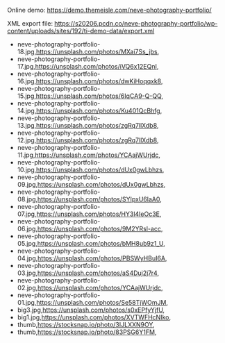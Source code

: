 Online demo: https://demo.themeisle.com/neve-photography-portfolio/

XML export file: https://s20206.pcdn.co/neve-photography-portfolio/wp-content/uploads/sites/192/ti-demo-data/export.xml

- neve-photography-portfolio-18.jpg,https://unsplash.com/photos/MXai7Ss_jbs,
- neve-photography-portfolio-17.jpg,https://unsplash.com/photos/iVQ6x12EQnI,
- neve-photography-portfolio-16.jpg,https://unsplash.com/photos/dwKiHoqqxk8,
- neve-photography-portfolio-15.jpg,https://unsplash.com/photos/6IqCA9-Q-QQ,
- neve-photography-portfolio-14.jpg,https://unsplash.com/photos/Ku401QcBhfg,
- neve-photography-portfolio-13.jpg,https://unsplash.com/photos/zgRq7llXdb8,
- neve-photography-portfolio-12.jpg,https://unsplash.com/photos/zgRq7llXdb8,
- neve-photography-portfolio-11.jpg,https://unsplash.com/photos/YCAajWUrjdc,
- neve-photography-portfolio-10.jpg,https://unsplash.com/photos/dUx0gwLbhzs,
- neve-photography-portfolio-09.jpg,https://unsplash.com/photos/dUx0gwLbhzs,
- neve-photography-portfolio-08.jpg,https://unsplash.com/photos/SYIpxU6laA0,
- neve-photography-portfolio-07.jpg,https://unsplash.com/photos/HY3l4IeOc3E,
- neve-photography-portfolio-06.jpg,https://unsplash.com/photos/9M2YRsl-acc,
- neve-photography-portfolio-05.jpg,https://unsplash.com/photos/bMH8ub9z1_U,
- neve-photography-portfolio-04.jpg,https://unsplash.com/photos/PBSWyHBuI6A,
- neve-photography-portfolio-03.jpg,https://unsplash.com/photos/aS4Duj2j7r4,
- neve-photography-portfolio-02.jpg,https://unsplash.com/photos/YCAajWUrjdc,
- neve-photography-portfolio-01.jpg,https://unsplash.com/photos/Se58TjWOmJM,
- big3.jpg,https://unsplash.com/photos/s0xEPfyYjfU,
- big1.jpg,https://unsplash.com/photos/XVTWFHcNIko,
- thumb,https://stocksnap.io/photo/3IJLXXN9OY,
- thumb,https://stocksnap.io/photo/83PSG6Y1FM,
